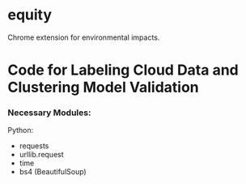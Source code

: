 # equity
Chrome extension for environmental impacts. 

# Code for Labeling Cloud Data and Clustering Model Validation

### Necessary Modules:
Python:
* requests
* urllib.request
* time
* bs4 (BeautifulSoup)
